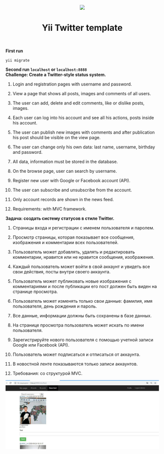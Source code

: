 <p align="center">
    <a href="https://github.com/yiisoft" target="_blank">
        <img src="https://avatars0.githubusercontent.com/u/993323" height="100px">
    </a>
    <h1 align="center">Yii Twitter template</h1>
    <br>
</p>

**First run** 
<br>
````
yii migrate
````
**Second run ````localhost```` or ````localhost:8888````** 
<br>
**Challenge: Create a Twitter-style status system.**

1) Login and registration pages with username and password.

2) View a page that shows all posts, images and comments of all users.

3) The user can add, delete and edit comments, like or dislike posts, images.

4) Each user can log into his account and see all his actions, posts inside his account.

5) The user can publish new images with comments and after publication his post should be visible on the view page.

6) The user can change only his own data: last name, username, birthday and password.

7) All data, information must be stored in the database.

8) On the browse page, user can search by username.

9) Register new user with Google or Facebook account (API).

10) The user can subscribe and unsubscribe from the account.

11) Only account records are shown in the news feed.

12) Requirements: with MVC framework.


**Задача: создать систему статусов в стиле Twitter.**

1) Страницы входа и регистрации с именем пользователя и паролем.

2) Просмотр страницы, которая показывает все сообщения, изображения и комментарии всех пользователей.

3) Пользователь может добавлять, удалять и редактировать комментарии, нравится или не нравится сообщения, изображения.

4) Каждый пользователь может войти в свой аккаунт и увидеть все свои действия, посты внутри своего аккаунта.

5) Пользователь может публиковать новые изображения с комментариями и после публикации его пост должен быть виден на странице просмотра.

6) Пользователь может изменять только свои данные: фамилия, имя пользователя, день рождения и пароль.

7) Все данные, информации должны быть сохранены в базе данных.

8) На странице просмотра пользователь может искать по имени пользователя.

9) Зарегистрируйте нового пользователя с помощью учетной записи Google или Facebook (API).

10) Пользователь может подписаться и отписаться от аккаунта.

11) В новостной ленте показываются только записи аккаунтов.

12) Требования: со структурой MVC.
<p align="center">

<img src="https://github.com/jtscorpjaxon/Twitter_yii2/blob/master/frontend/web/images/Screenshot.jpg" >
   
</p>
